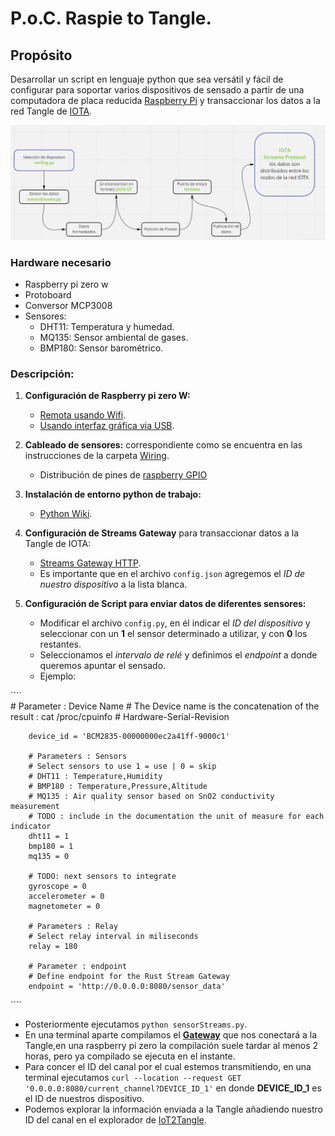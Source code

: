 # P.o.C. Raspie to Tangle.

## Propósito
Desarrollar un script en lenguaje python que sea versátil y fácil de configurar para soportar varios dispositivos de sensado a partir de una computadora de placa reducida [Raspberry Pi](https://es.wikipedia.org/wiki/Raspberry_Pi) y transaccionar los datos a la red Tangle de [IOTA](https://es.wikipedia.org/wiki/IOTA_(protocolo)).


![](./img/streams.png)


### Hardware necesario
- Raspberry pi zero w
- Protoboard
- Conversor MCP3008
- Sensores:
  - DHT11: Temperatura y humedad.
  - MQ135: Sensor ambiental de gases.
  - BMP180: Sensor barométrico.




### Descripción:

1) **Configuración de Raspberry pi zero W:**
     - [Remota usando Wifi](https://desertbot.io/blog/headless-pi-zero-w-wifi-setup-windows).
     - [Usando interfaz gráfica via USB](https://www.circuitbasics.com/access-raspberry-pi-desktop-remote-connection/).
2) **Cableado de sensores:** correspondiente como se encuentra en las instrucciones de la carpeta [Wiring](https://vassgit.vass.es/root/iot2tangle_raspberry/-/tree/master/wiring).
   - Distribución de pines de [raspberry GPIO](https://elementztechblog.files.wordpress.com/2016/05/gpio.png)
    
    
3) **Instalación de entorno python de trabajo:**
     - [Python Wiki](https://vassgit.vass.es/root/CROSS-ARCH_iota_poc/-/wikis/python).
4)  **Configuración de Streams Gateway** para transaccionar datos a la Tangle de IOTA:
    - [Streams Gateway HTTP](https://github.com/iot2tangle/Streams-http-gateway).
    - Es importante que en el archivo `config.json` agregemos el *ID de nuestro dispositivo* a la lista blanca.
   1) **Configuración de Script para enviar datos de diferentes sensores:**
         - Modificar el archivo ``config.py``, en él indicar el *ID del dispositivo* y seleccionar con un **1** el sensor determinado a utilizar, y con **0** los restantes.
        - Seleccionamos el *intervalo de relé* y definimos el *endpoint* a donde queremos apuntar el sensado.
       - Ejemplo:
   
        
´´´´    
        # Parameter : Device Name
        # The Device name is the concatenation of the result : cat /proc/cpuinfo
        # Hardware-Serial-Revision

        device_id = 'BCM2835-00000000ec2a41ff-9000c1'

        # Parameters : Sensors
        # Select sensors to use 1 = use | 0 = skip
        # DHT11 : Temperature,Humidity
        # BMP180 : Temperature,Pressure,Altitude
        # MQ135 : Air quality sensor based on SnO2 conductivity measurement
        # TODO : include in the documentation the unit of measure for each indicator
        dht11 = 1
        bmp180 = 1
        mq135 = 0

        # TODO: next sensors to integrate
        gyroscope = 0
        accelerometer = 0
        magnetometer = 0

        # Parameters : Relay
        # Select relay interval in miliseconds
        relay = 180

        # Parameter : endpoint
        # Define endpoint for the Rust Stream Gateway
        endpoint = 'http://0.0.0.0:8080/sensor_data' 
 ´´´´


- Posteriormente ejecutamos `python sensorStreams.py`.
- En una terminal aparte compilamos el  **[Gateway](https://github.com/iot2tangle/Streams-http-gateway)** que nos conectará a la Tangle,en una raspberry pi zero la compilación suele tardar al menos 2 horas, pero ya compilado se ejecuta en el instante.
- Para concer el ID del canal por el cual estemos transmitiendo, en una terminal ejecutamos `curl --location --request GET '0.0.0.0:8080/current_channel?DEVICE_ID_1'` en donde **DEVICE_ID_1** es el ID de nuestros dispositivo.
- Podemos explorar la información enviada a la Tangle añadiendo nuestro ID del canal en el explorador de [IoT2Tangle](https://explorer.iot2tangle.io/).